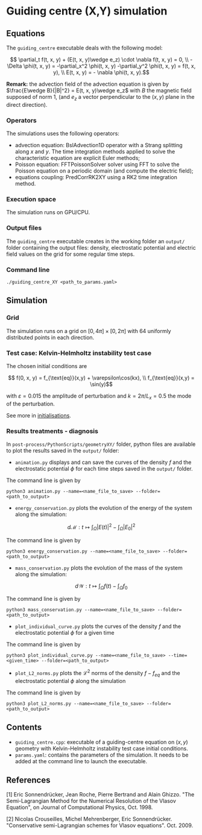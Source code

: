 # Guiding centre (X,Y) simulation

## Equations
The `guiding_centre` executable deals with the following model: 
```math
    \partial_t f(t, x, y) + (E(t, x, y)\wedge e_z) \cdot \nabla f(t, x, y) = 0, \\
    - \Delta \phi(t, x, y)  = -\partial_x^2 \phi(t, x, y) -\partial_y^2 \phi(t, x, y) = f(t, x, y), \\
    E(t, x, y) =  - \nabla \phi(t, x, y).
```

**Remark:** the advection field of the advection equation is given by $`\frac{E\wedge B}{|B|^2} = E(t, x, y)\wedge e_z`$ with $`B`$ the magnetic field supposed of norm 1, (and $`e_z`$ a vector perpendicular to the $`(x,y)`$ plane in the direct direction).

### Operators 
The simulations uses the following operators: 

* advection equation: BslAdvection1D operator with a Strang splitting along $`x`$ and $`y`$. 
The time integration methods applied to solve the characteristic equation are explicit Euler methods; 
* Poisson equation: FFTPoissonSolver solver using FFT to solve the Poisson equation on a periodic domain (and compute the electric field); 
* equations coupling: PredCorrRK2XY using a RK2 time integration method.


### Execution space
The simulation runs on GPU/CPU. 


### Output files
The `guiding_centre` executable creates in the working folder an `output/` folder containing the output files: density, electrostatic potential and electric field values on the grid for some regular time steps. 

### Command line
```shell
./guiding_centre_XY <path_to_params.yaml>
```


## Simulation

### Grid
The simulation runs on a grid on $`[0, 4\pi]\times[0, 2\pi]`$  with 64 uniformly distributed points in each direction. 


### Test case: Kelvin-Helmholtz instability test case
The chosen initial conditions are
```math
    f(0, x, y) = f_{\text{eq}}(x,y) + \varepsilon\cos(kx),  \\
    f_{\text{eq}}(x,y) = \sin(y)
```

with $`\varepsilon = 0.015`$ the amplitude of perturbation and $`k = 2\pi/ L_x = 0.5`$ the mode of the perturbation.

See more in [initialisations](./../../../src/geometryXY/initialization/README.md). 


### Results treatments - diagnosis
In `post-process/PythonScripts/geometryXY/` folder, python files are available to plot the results saved in the `output/` folder: 

* `animation.py` displays and can save the curves of the density $`f`$ and the electrostatic potential $`\phi`$ for each time steps saved in the `output/` folder. 

The command line is given by 
```shell
python3 animation.py --name=<name_file_to_save> --folder=<path_to_output>
```

* `energy_conservation.py` plots the evolution of the energy of the system along the simulation: 
```math
d\mathcal{M}: t\mapsto \int_{\Omega} |E(t)|^2 - \int_{\Omega} |E_0|^2
```

The command line is given by 
```shell
python3 energy_conservation.py --name=<name_file_to_save> --folder=<path_to_output>
```

* `mass_conservation.py` plots the evolution of the mass of the system along the simulation: 
```math
d\mathcal{W}: t\mapsto \int_{\Omega} f(t) - \int_{\Omega} f_0
```

The command line is given by 
```shell
python3 mass_conservation.py --name=<name_file_to_save> --folder=<path_to_output>
```

* `plot_individual_curve.py` plots the curves of the density $`f`$ and the electrostatic potential $`\phi`$ for a given time

The command line is given by 
```shell
python3 plot_individual_curve.py --name=<name_file_to_save> --time=<given_time> --folder=<path_to_output>
```

* `plot_L2_norms.py` plots the $`\mathcal{L}^2`$ norms of the density $`f - f_{eq}`$ and the electrostatic potential $`\phi`$ along the simulation

The command line is given by 
```shell
python3 plot_L2_norms.py --name=<name_file_to_save> --folder=<path_to_output>
```

## Contents
* `guiding_centre.cpp`: executable of a guiding-centre equation on $`(x,y)`$ geometry with Kelvin-Helmholtz instability test case initial conditions. 
* `params.yaml`: contains the parameters of the simulation. It needs to be added at the command line to launch the executable. 

## References

[1]     Eric Sonnendrücker, Jean Roche, Pierre Bertrand and Alain Ghizzo. "The Semi-Lagrangian Method for the Numerical Resolution of the Vlasov Equation", on Journal of Computational Physics, Oct. 1998. 

[2]     Nicolas Crouseilles, Michel Mehrenberger, Eric Sonnendrücker. "Conservative semi-Lagrangian schemes for Vlasov equations". Oct. 2009. 
